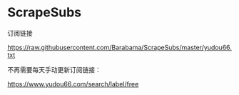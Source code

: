 # ScrapeSubs

订阅链接

https://raw.githubusercontent.com/Barabama/ScrapeSubs/master/yudou66.txt

不再需要每天手动更新订阅链接：

https://www.yudou66.com/search/label/free


